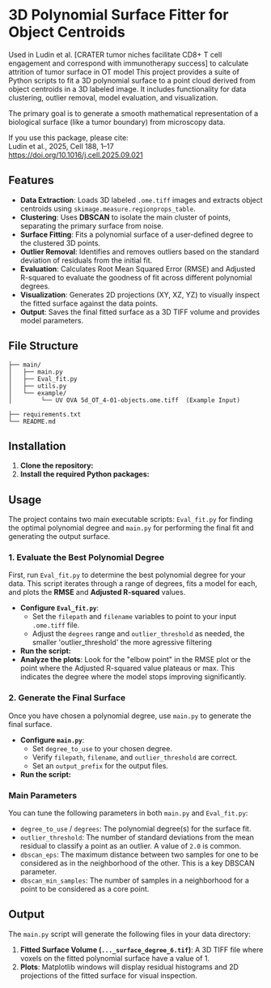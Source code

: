 # 3D Polynomial Surface Fitter for Object Centroids
Used in Ludin et al. [CRATER tumor niches facilitate CD8+ T cell engagement and correspond with immunotherapy success] to calculate attrition of tumor surface in OT model
This project provides a suite of Python scripts to fit a 3D polynomial surface to a point cloud derived from object centroids in a 3D labeled image. It includes functionality for data clustering, outlier removal, model evaluation, and visualization.

The primary goal is to generate a smooth mathematical representation of a biological surface (like a tumor boundary) from microscopy data.

If you use this package, please cite:  
Ludin et al., 2025, Cell 188, 1–17  
https://doi.org/10.1016/j.cell.2025.09.021

## Features

-   **Data Extraction**: Loads 3D labeled `.ome.tiff` images and extracts object centroids using `skimage.measure.regionprops_table`.
-   **Clustering**: Uses **DBSCAN** to isolate the main cluster of points, separating the primary surface from noise.
-   **Surface Fitting**: Fits a polynomial surface of a user-defined degree to the clustered 3D points.
-   **Outlier Removal**: Identifies and removes outliers based on the standard deviation of residuals from the initial fit.
-   **Evaluation**: Calculates Root Mean Squared Error (RMSE) and Adjusted R-squared to evaluate the goodness of fit across different polynomial degrees.
-   **Visualization**: Generates 2D projections (XY, XZ, YZ) to visually inspect the fitted surface against the data points.
-   **Output**: Saves the final fitted surface as a 3D TIFF volume and provides model parameters.

## File Structure

```
├── main/
│   ├── main.py
│   ├── Eval_fit.py
│   ├── utils.py
│   └── example/
│        └── UV OVA 5d_OT_4-01-objects.ome.tiff  (Example Input)

├── requirements.txt
└── README.md
```

## Installation

1.  **Clone the repository:**
2.  **Install the required Python packages:**
## Usage

The project contains two main executable scripts: `Eval_fit.py` for finding the optimal polynomial degree and `main.py` for performing the final fit and generating the output surface.

### 1. Evaluate the Best Polynomial Degree

First, run `Eval_fit.py` to determine the best polynomial degree for your data. This script iterates through a range of degrees, fits a model for each, and plots the **RMSE** and **Adjusted R-squared** values.

-   **Configure `Eval_fit.py`**:
    -   Set the `filepath` and `filename` variables to point to your input `.ome.tiff` file.
    -   Adjust the `degrees` range and `outlier_threshold` as needed, the smaller 'outlier_threshold' the more agressive filtering
-   **Run the script:**
-   **Analyze the plots**: Look for the "elbow point" in the RMSE plot or the point where the Adjusted R-squared value plateaus or max. This indicates the degree where the model stops improving significantly.

### 2. Generate the Final Surface

Once you have chosen a polynomial degree, use `main.py` to generate the final surface.

-   **Configure `main.py`**:
    -   Set `degree_to_use` to your chosen degree.
    -   Verify `filepath`, `filename`, and `outlier_threshold` are correct.
    -   Set an `output_prefix` for the output files.
-   **Run the script:**
    

### Main Parameters

You can tune the following parameters in both `main.py` and `Eval_fit.py`:

-   `degree_to_use` / `degrees`: The polynomial degree(s) for the surface fit.
-   `outlier_threshold`: The number of standard deviations from the mean residual to classify a point as an outlier. A value of `2.0` is common.
-   `dbscan_eps`: The maximum distance between two samples for one to be considered as in the neighborhood of the other. This is a key DBSCAN parameter.
-   `dbscan_min_samples`: The number of samples in a neighborhood for a point to be considered as a core point.

## Output

The `main.py` script will generate the following files in your data directory:

1.  **Fitted Surface Volume (`..._surface_degree_6.tif`)**: A 3D TIFF file where voxels on the fitted polynomial surface have a value of 1.
2.  **Plots**: Matplotlib windows will display residual histograms and 2D projections of the fitted surface for visual inspection.